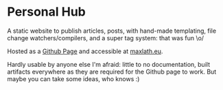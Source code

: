 # Personal Hub

A static website to publish articles, posts, with hand-made templating, file change watchers/compilers, and a super tag system: that was fun \o/

Hosted as a [Github Page](https://pages.github.com/) and accessible at [maxlath.eu](http://maxlath.eu).

Hardly usable by anyone else I'm afraid: little to no documentation, built artifacts everywhere as they are required for the Github page to work. But maybe you can take some ideas, who knows :)
